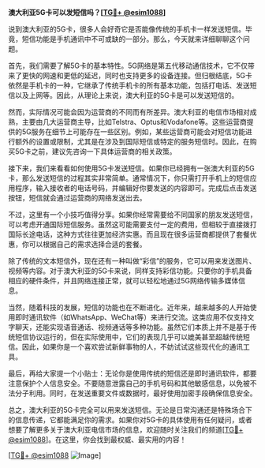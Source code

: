 **澳大利亚5G卡可以发短信吗？[[TG💪+ @esim1088](https://t.me/s/esim1088)]**

说到澳大利亚的5G卡，很多人会好奇它是否能像传统的手机卡一样发送短信。毕竟，短信功能是手机通讯中不可或缺的一部分。那么，今天就来详细聊聊这个问题。

首先，我们需要了解5G卡的基本特性。5G网络是第五代移动通信技术，它不仅带来了更快的网速和更低的延迟，同时也支持更多的设备连接。但归根结底，5G卡依然是手机卡的一种，它继承了传统手机卡的所有基本功能，包括打电话、发送短信以及上网等。因此，从理论上来说，澳大利亚的5G卡是可以发送短信的。

然而，实际情况可能会因为运营商的不同而有所差异。澳大利亚的电信市场相对成熟，主要由几大运营商主导，比如Telstra、Optus和Vodafone等。这些运营商提供的5G服务在细节上可能存在一些区别。例如，某些运营商可能会对短信功能进行额外的设置或限制，尤其是在涉及到国际短信或特定的服务短信时。因此，在购买5G卡之前，建议先咨询一下具体运营商的相关政策。

接下来，我们来看看如何使用5G卡发送短信。如果你已经拥有一张澳大利亚的5G卡，那么发送短信的过程其实非常简单。通常情况下，你只需打开手机上的短信应用程序，输入接收者的电话号码，并编辑好你要发送的内容即可。完成后点击发送按钮，短信就会通过运营商的网络发送出去。

不过，这里有一个小技巧值得分享。如果你经常需要给不同国家的朋友发送短信，可以考虑开通国际短信服务。虽然这可能需要支付一定的费用，但相较于直接拨打国际长途电话，这种方式往往更加经济实惠。而且现在很多运营商都提供了套餐优惠，你可以根据自己的需求选择合适的套餐。

除了传统的文本短信外，现在还有一种叫做“彩信”的服务，它可以用来发送图片、视频等内容。对于澳大利亚的5G卡来说，同样支持彩信功能。只要你的手机具备相应的硬件条件，并且网络连接正常，就可以轻松地通过5G网络传输多媒体信息。

当然，随着科技的发展，短信的功能也在不断进化。近年来，越来越多的人开始使用即时通讯软件（如WhatsApp、WeChat等）来进行交流。这类应用不仅支持文字聊天，还能实现语音通话、视频通话等多种功能。虽然它们本质上并不是基于传统短信协议运行的，但在实际使用中，它们的表现几乎可以媲美甚至超越传统短信。因此，如果你是一个喜欢尝试新鲜事物的人，不妨试试这些现代化的通讯工具。

最后，再给大家提一个小贴士：无论你是使用传统的短信还是即时通讯软件，都要注意保护个人信息安全。不要随意泄露自己的手机号码和其他敏感信息，以免被不法分子利用。同时，在发送重要文件或数据时，最好使用加密手段确保信息安全。

总之，澳大利亚的5G卡完全可以用来发送短信。无论是日常沟通还是特殊场合下的信息传递，它都能满足你的需求。如果你对5G卡的具体使用有任何疑问，或者想要了解更多关于澳大利亚电信市场的信息，欢迎随时关注我们的频道[[TG💪+ @esim1088](https://t.me/s/esim1088)]。在这里，你会找到最权威、最实用的内容！

[[TG💪+ @esim1088](https://t.me/s/esim1088) ![Image](https://i.postimg.cc/4NQfJmqS/Snipaste-2025-05-13-00-14-12.png)]